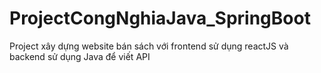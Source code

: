 # ProjectCongNghiaJava_SpringBoot
Project xây dựng website bán sách với frontend sử dụng reactJS và backend sử dụng Java để viết API
